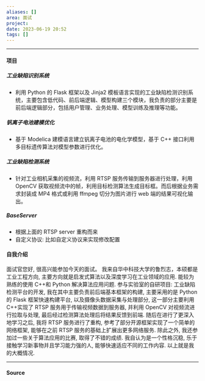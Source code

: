 ```yaml
---
aliases: []
area: 面试
project: 
date: 2023-06-19 20:52
tags: []
---
```

---
#### 项目
##### 工业缺陷识别系统
- 利用 Python 的 Flask 框架以及 Jinja2 模板语言实现的工业缺陷检测识别系统，主要包含低代码、前后端逻辑、模型构建三个模块，我负责的部分主要是前后端逻辑部分，包括用户管理、业务处理、模型训练及推理等功能。
##### 钒离子电池建模优化
- 基于 Modelica 建模语言建立钒离子电池的电化学模型，基于 C++ 接口利用多目标遗传算法对模型参数进行优化。
##### 工业缺陷检测系统
- 针对工业相机采集的视频流，利用 RTSP 服务传输到服务器进行处理，利用 OpenCV 获取视频流中的帧，利用目标检测算法生成目标框。而后根据业务需求封装成 MP4 格式或利用 ffmpeg 切分为图片进行 web 端的结果可视化输出。
##### BaseServer
- 根据上面的 RTSP server 重构而来
- 自定义协议: 比如自定义协议来实现修改配置
#### 自我介绍
面试官您好, 很高兴能参加今天的面试。
我来自华中科技大学的鲁烈志，本硕都是工业工程方向, 主要方向就是启发式算法以及深度学习在工业领域的应用.
能较为熟练的使用 C++和 Python 解决算法应用问题. 参与实验室的自研项目: 工业缺陷检测平台的开发, 我在其中主要负责前后端基本框架的构建, 主要采用的是 Python 的 Flask 框架快速构建平台, 以及摄像头数据采集与处理部分, 这一部分主要利用 C++实现了 RTSP 服务用于传输视频数据到服务器, 并利用 OpenCV 对视频流进行拉取与处理, 最后经过检测算法处理后将结果反馈到前端.
随后在进行了更深入地学习之后, 我将 RTSP 服务进行了重构, 参考了部分开源框架实现了一个简单的网络框架, 能够在之前 RTSP 服务的基础上扩展出更多网络服务.
除此之外, 我还参加过一些关于算法应用的比赛, 取得了不错的成绩. 我自认为是一个性格沉稳, 乐于接触学习新事物并且学习能力强的人, 能够快速适应不同的工作内容. 
以上就是我的大概情况.



---
#### Source

